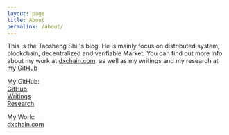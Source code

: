 ```yaml
---
layout: page
title: About
permalink: /about/
---
```


This is the Taosheng Shi 's blog. He is mainly focus on distributed system, blockchain, decentralized and verifiable Market. You can find out more info about my work at [dxchain.com](https://dxchain.com/). as well as my writings and my research at my [GitHub](https://github.com/stone-note/)

My GitHub:   
[GitHub](https://github.com/stone-note/)   
[Writings](https://github.com/stone-note/articles)   
[Research](https://github.com/stone-note/research)   

My Work:   
[dxchain.com](https://dxchain.com/)
